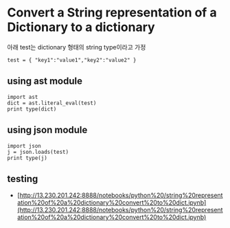 # Convert a String representation of a Dictionary to a dictionary

아래 test는 dictionary 형태의 string type이라고 가정

```text
test = { "key1":"value1","key2":"value2" }
```

## using ast module

```text
import ast
dict = ast.literal_eval(test)
print type(dict)
```

## using json module

```text
import json
j = json.loads(test)
print type(j)
```

## testing

* [http://13.230.201.242:8888/notebooks/python%20/string%20representation%20of%20a%20dictionary%20convert%20to%20dict.ipynb](http://13.230.201.242:8888/notebooks/python%20/string%20representation%20of%20a%20dictionary%20convert%20to%20dict.ipynb)

